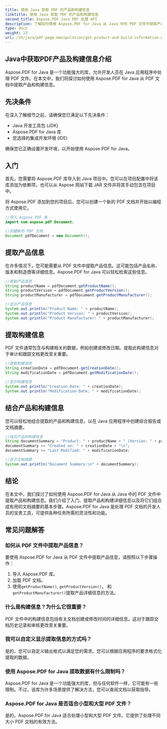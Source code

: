```yaml
---
title: 使用 Java 获取 PDF 的产品和构建信息
linktitle: 使用 Java 获取 PDF 的产品和构建信息
second_title: Aspose.PDF Java PDF 处理 API
description: 了解如何使用 Aspose.PDF for Java 从 Java 中的 PDF 文件中提取产品和构建信息。循序渐进的指南，其中包含高效 PDF 数据提取的代码示例。
type: docs
weight: 13
url: /zh/java/pdf-page-manipulation/get-product-and-build-information-of-pdf-in-java/
---
```


## Java中获取PDF产品及构建信息介绍

Aspose.PDF for Java 是一个功能强大的库，允许开发人员在 Java 应用程序中处理 PDF 文件。在本文中，我们将探讨如何使用 Aspose.PDF for Java 从 PDF 文档中提取产品和构建信息。

## 先决条件

在深入了解细节之前，请确保您已满足以下先决条件：

- Java 开发工具包 (JDK)
- Aspose.PDF for Java 库
- 您选择的集成开发环境 (IDE)

确保您已正确设置开发环境，以开始使用 Aspose.PDF for Java。

## 入门

首先，您需要将 Aspose.PDF 库导入到 Java 项目中。您可以在项目配置中将该库添加为依赖项，也可以从 Aspose 网站下载 JAR 文件并将其手动包含在项目中。

将 Aspose.PDF 添加到您的项目后，您可以创建一个新的 PDF 文档并开始以编程方式使用它。

```java
//导入 Aspose.PDF 库
import com.aspose.pdf.Document;

//创建新的 PDF 文档
Document pdfDocument = new Document();
```

## 提取产品信息

在许多情况下，您可能需要从 PDF 文件中提取产品信息。这可能包括产品名称、版本和制造商等详细信息。Aspose.PDF for Java 可以轻松检索这些信息。

```java
//提取产品信息
String productName = pdfDocument.getProductName();
String productVersion = pdfDocument.getProductVersion();
String productManufacturer = pdfDocument.getProductManufacturer();

//显示产品信息
System.out.println("Product Name: " + productName);
System.out.println("Product Version: " + productVersion);
System.out.println("Product Manufacturer: " + productManufacturer);
```

## 提取构建信息

PDF 文件通常包含与构建相关的数据，例如创建或修改日期。提取此构建信息对于审计和跟踪文档更改至关重要。

```java
//提取构建信息
String creationDate = pdfDocument.getCreationDate();
String modificationDate = pdfDocument.getModificationDate();

//显示构建信息
System.out.println("Creation Date: " + creationDate);
System.out.println("Modification Date: " + modificationDate);
```

## 结合产品和构建信息

您可以轻松地组合提取的产品和构建信息，以在 Java 应用程序中创建综合报告或文档摘要。

```java
//结合产品和构建信息
String documentSummary = "Product: " + productName + " (Version: " + productVersion + ")\n";
documentSummary += "Created on: " + creationDate + "\n";
documentSummary += "Last Modified: " + modificationDate;

//显示文档摘要
System.out.println("Document Summary:\n" + documentSummary);
```

## 结论

在本文中，我们探讨了如何使用 Aspose.PDF for Java 从 Java 中的 PDF 文件中提取产品和构建信息。我们介绍了入门、提取产品和构建详细信息以及将它们组合成有用的文档摘要的基本步骤。Aspose.PDF for Java 是处理 PDF 文档的开发人员的宝贵工具，可提供各种任务所需的灵活性和功能。

## 常见问题解答

### 如何从 PDF 文件中提取产品信息？

要使用 Aspose.PDF for Java 从 PDF 文件中提取产品信息，请按照以下步骤操作：
1. 导入 Aspose.PDF 库。
2. 加载 PDF 文档。
3. 使用`getProductName()`, `getProductVersion()`， 和`getProductManufacturer()`提取产品详细信息的方法。

### 什么是构建信息？为什么它很重要？

PDF 文件中的构建信息包括有关文档创建或修改时间的详细信息。这对于跟踪文档历史记录和审核更改至关重要。

### 我可以自定义显示提取信息的方式吗？

是的，您可以自定义输出格式以满足您的需求。您可以根据应用程序的要求格式化提取的数据。

### 使用 Aspose.PDF for Java 提取数据有什么限制吗？

Aspose.PDF for Java 是一个功能强大的库，但与任何软件一样，它可能有一些限制。不过，该库为许多场景提供了解决方法，您可以查阅文档以获取指导。

### Aspose.PDF for Java 是否适合小型和大型 PDF 文件？

是的，Aspose.PDF for Java 适合处理小型和大型 PDF 文件。它提供了处理不同大小 PDF 文档的有效方法。